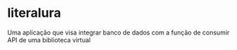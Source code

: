 # literalura
Uma aplicação que visa integrar banco de dados com a função de consumir API de uma biblioteca virtual
